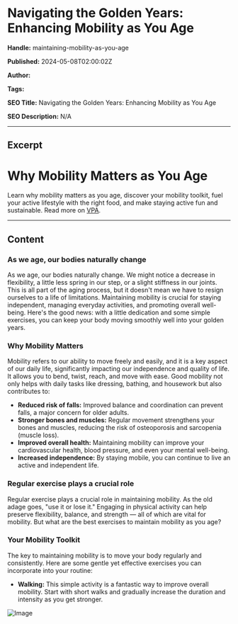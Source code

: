 # Navigating the Golden Years: Enhancing Mobility as You Age

**Handle:** maintaining-mobility-as-you-age

**Published:** 2024-05-08T02:00:02Z

**Author:**  

**Tags:** 

**SEO Title:** Navigating the Golden Years: Enhancing Mobility as You Age

**SEO Description:** N/A

---

## Excerpt

# Why Mobility Matters as You Age

Learn why mobility matters as you age, discover your mobility toolkit, fuel your active lifestyle with the right food, and make staying active fun and sustainable. Read more on [VPA](link).

---

## Content

### As we age, our bodies naturally change
As we age, our bodies naturally change. We might notice a decrease in flexibility, a little less spring in our step, or a slight stiffness in our joints. This is all part of the aging process, but it doesn't mean we have to resign ourselves to a life of limitations. Maintaining mobility is crucial for staying independent, managing everyday activities, and promoting overall well-being. Here's the good news: with a little dedication and some simple exercises, you can keep your body moving smoothly well into your golden years.

### Why Mobility Matters
Mobility refers to our ability to move freely and easily, and it is a key aspect of our daily life, significantly impacting our independence and quality of life. It allows you to bend, twist, reach, and move with ease. Good mobility not only helps with daily tasks like dressing, bathing, and housework but also contributes to:

- **Reduced risk of falls:** Improved balance and coordination can prevent falls, a major concern for older adults.
- **Stronger bones and muscles:** Regular movement strengthens your bones and muscles, reducing the risk of osteoporosis and sarcopenia (muscle loss).
- **Improved overall health:** Maintaining mobility can improve your cardiovascular health, blood pressure, and even your mental well-being.
- **Increased independence:** By staying mobile, you can continue to live an active and independent life.

### Regular exercise plays a crucial role
Regular exercise plays a crucial role in maintaining mobility. As the old adage goes, "use it or lose it." Engaging in physical activity can help preserve flexibility, balance, and strength — all of which are vital for mobility. But what are the best exercises to maintain mobility as you age?

### Your Mobility Toolkit
The key to maintaining mobility is to move your body regularly and consistently. Here are some gentle yet effective exercises you can incorporate into your routine:

- **Walking:** This simple activity is a fantastic way to improve overall mobility. Start with short walks and gradually increase the duration and intensity as you get stronger.

![Image](https://i.shgcdn.com/98a4e845-d2d5-43a1-985a-820aca6dd37d/-/format/auto/-/preview/3000x3000/-/quality/lighter/)

